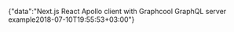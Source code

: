 {"data":"Next.js React Apollo client with Graphcool GraphQL server example2018-07-10T19:55:53+03:00"}

